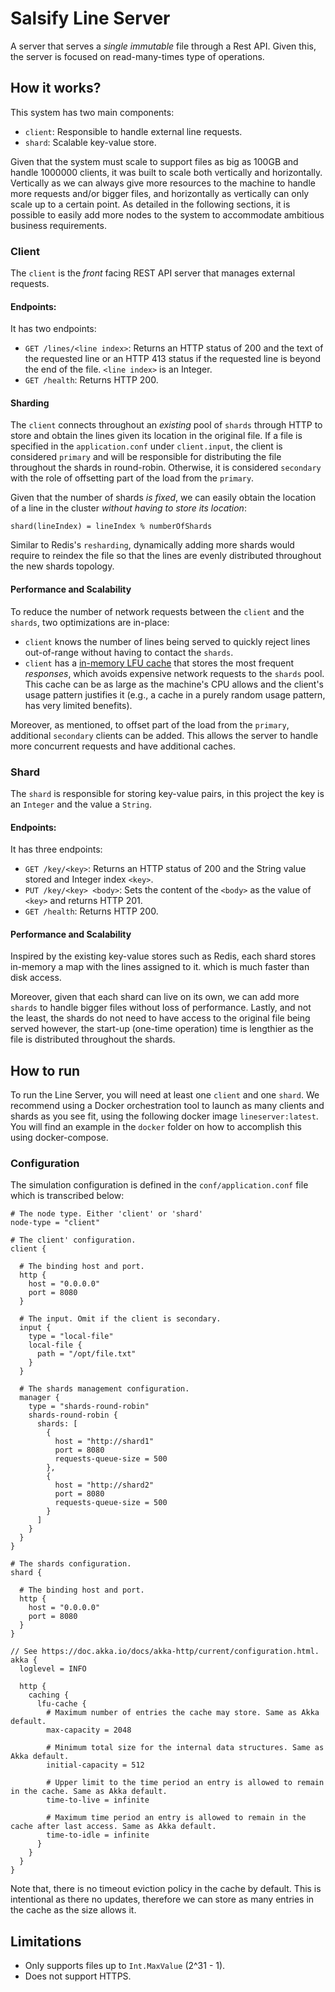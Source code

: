 # Salsify Line Server

A server that serves a *single immutable* file through a Rest API. Given this, the server is focused on read-many-times
type of operations.

## How it works?

This system has two main components:
* `client`: Responsible to handle external line requests.
* `shard`: Scalable key-value store.

Given that the system must scale to support files as big as 100GB and handle 1000000 clients, it was built to scale both
vertically and horizontally. Vertically as we can always give more resources to the machine to handle more requests and/or
bigger files, and horizontally as vertically can only scale up to a certain point. As detailed in the following sections,
it is possible to easily add more nodes to the system to accommodate ambitious business requirements.
 
### Client

The `client` is the _front_ facing REST API server that manages external requests.

#### Endpoints:

It has two endpoints:
* `GET /lines/<line index>`: Returns an HTTP status of 200 and the text of the requested line or an HTTP 413 status if 
   the requested line is beyond the end of the file. `<line index>` is an Integer.
* `GET /health`: Returns HTTP 200. 
    
#### Sharding

The `client` connects throughout an _existing_ pool of `shards` through HTTP to store and obtain the lines given its 
location in the original file. If a file is specified in the `application.conf` under `client.input`, the client is 
considered `primary` and will be responsible for distributing the file throughout the shards in round-robin. Otherwise,
it is considered `secondary` with the role of offsetting part of the load from the `primary`. 

Given that the number of shards *is fixed*, we can easily obtain the location of a line in the cluster *without having 
to store its location*:

    shard(lineIndex) = lineIndex % numberOfShards

Similar to Redis's `resharding`, dynamically adding more shards would require to reindex the file so that the lines are 
evenly distributed throughout the new shards topology.

#### Performance and Scalability

To reduce the number of network requests between the `client` and the `shards`, two optimizations are in-place:
* `client` knows the number of lines being served to quickly reject lines out-of-range without having to contact the `shards`.
* `client` has a [in-memory LFU cache](https://doc.akka.io/docs/akka-http/current/common/caching.html) that stores the
  most frequent *responses*, which avoids expensive network requests to the `shards` pool. This cache can be as large
  as the machine's CPU allows and the client's usage pattern justifies it (e.g., a cache in a purely random usage pattern,
  has very limited benefits).

Moreover, as mentioned, to offset part of the load from the `primary`, additional `secondary` clients can be added. This 
allows the server to handle more concurrent requests and have additional caches.

### Shard

The `shard` is responsible for storing key-value pairs, in this project the key is an `Integer` and the value a `String`.

#### Endpoints:

It has three endpoints:
* `GET /key/<key>`: Returns an HTTP status of 200 and the String value stored and Integer index `<key>`.
* `PUT /key/<key> <body>`: Sets the content of the `<body>` as the value of `<key>` and returns HTTP 201.
* `GET /health`: Returns HTTP 200. 

#### Performance and Scalability

Inspired by the existing key-value stores such as Redis, each shard stores in-memory a map with the lines assigned to 
it. which is much faster than disk access. 

Moreover, given that each shard can live on its own, we can add more `shards` to handle bigger files without loss of
performance. Lastly, and not the least, the shards do not need to have access to the original file being served however,
the start-up (one-time operation) time is lengthier as the file is distributed throughout the shards. 


## How to run

To run the Line Server, you will need at least one `client` and one `shard`. We recommend using a Docker orchestration
tool to launch as many clients and shards as you see fit, using the following docker image `lineserver:latest`. You will
find an example in the `docker` folder on how to accomplish this using docker-compose.

### Configuration

The simulation configuration is defined in the `conf/application.conf` file which is transcribed below:
 
```
# The node type. Either 'client' or 'shard'
node-type = "client"

# The client' configuration.
client {

  # The binding host and port.
  http {
    host = "0.0.0.0"
    port = 8080
  }

  # The input. Omit if the client is secondary.
  input {
    type = "local-file"
    local-file {
      path = "/opt/file.txt"
    }
  }

  # The shards management configuration.
  manager {
    type = "shards-round-robin"
    shards-round-robin {
      shards: [
        {
          host = "http://shard1"
          port = 8080
          requests-queue-size = 500
        },
        {
          host = "http://shard2"
          port = 8080
          requests-queue-size = 500
        }
      ]
    }
  }
}

# The shards configuration.
shard {

  # The binding host and port.
  http {
    host = "0.0.0.0"
    port = 8080
  }
}

// See https://doc.akka.io/docs/akka-http/current/configuration.html.
akka {
  loglevel = INFO

  http {
    caching {
      lfu-cache {
        # Maximum number of entries the cache may store. Same as Akka default.
        max-capacity = 2048

        # Minimum total size for the internal data structures. Same as Akka default.
        initial-capacity = 512

        # Upper limit to the time period an entry is allowed to remain in the cache. Same as Akka default.
        time-to-live = infinite

        # Maximum time period an entry is allowed to remain in the cache after last access. Same as Akka default.
        time-to-idle = infinite
      }
    }
  }
}
```

Note that, there is no timeout eviction policy in the cache by default. This is intentional as there no updates,
therefore we can store as many entries in the cache as the size allows it. 

## Limitations

* Only supports files up to `Int.MaxValue` (2^31 - 1).
* Does not support HTTPS.

